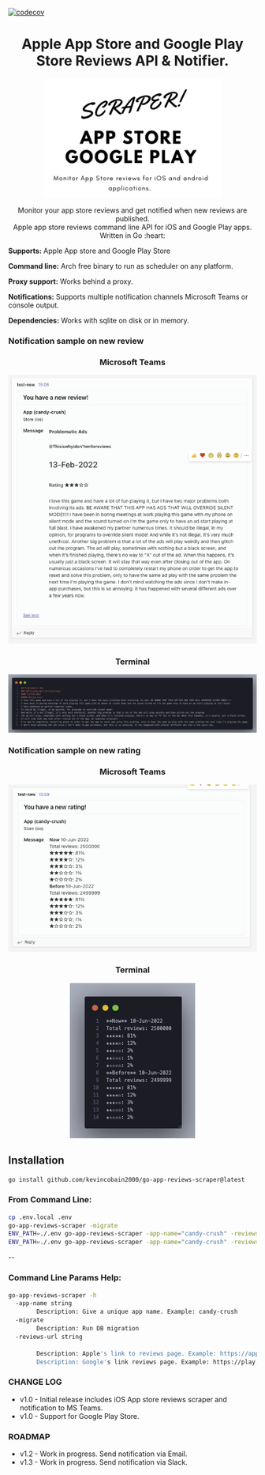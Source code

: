 [![codecov](https://codecov.io/gh/kevincobain2000/go-app-reviews-scraper/branch/master/graph/badge.svg)](https://codecov.io/gh/kevincobain2000/go-app-reviews-scraper)


<h1 align="center">Apple App Store and Google Play Store Reviews API & Notifier.</h1>

<p align="center">
  <a href="https://github.com/kevincobain2000/go-app-reviews-scraper">
    <img alt="go-app-reviews-scraper" src="logo.png" width="360">
  </a>
</p>


<p align="center">
  Monitor your app store reviews and get notified when new reviews are published.
  <br>
  Apple app store reviews command line API for iOS and Google Play apps.
  <br>
  Written in Go :heart:

</p>

**Supports:** Apple App store and Google Play Store

**Command line:** Arch free binary to run as scheduler on any platform.

**Proxy support:** Works behind a proxy.

**Notifications:** Supports multiple notification channels Microsoft Teams or console output.

**Dependencies:** Works with sqlite on disk or in memory.

### Notification sample on new review


<h3 align="center">
    Microsoft Teams
</h3>

<p align="center">
  <img src="screenshot1.png" alt="teams">
</p>

<h3 align="center">
   Terminal
</h3>

<p align="center">
  <img src="screenshot2.png" alt="teams">
</p>

### Notification sample on new rating

<h3 align="center">
    Microsoft Teams
</h3>

<p align="center">
  <img src="screenshot3.png" alt="teams">
</p>

<h3 align="center">
   Terminal
</h3>

<p align="center">
  <img src="screenshot4.png" alt="teams">
</p>



## Installation

```sh
go install github.com/kevincobain2000/go-app-reviews-scraper@latest
```

### From Command Line:

```sh
cp .env.local .env
go-app-reviews-scraper -migrate
ENV_PATH=./.env go-app-reviews-scraper -app-name="candy-crush" -reviews-url="https://apps.apple.com/us/app/candy-crush-saga/id553834731?see-all=reviews"
ENV_PATH=./.env go-app-reviews-scraper -app-name="candy-crush" -reviews-url="https://play.google.com/store/apps/details?id=com.king.candycrushsaga&hl=en&gl=US"
```

--

### Command Line Params Help:

```sh
go-app-reviews-scraper -h
  -app-name string
    	Description: Give a unique app name. Example: candy-crush
  -migrate
    	Description: Run DB migration
  -reviews-url string

    	Description: Apple's link to reviews page. Example: https://apps.apple.com/us/app/candy-crush-saga/id553834731?see-all=reviews
    	Description: Google's link reviews page. Example: https://play.google.com/store/apps/details?id=com.king.candycrushsaga&hl=en&gl=US
```

### CHANGE LOG

- v1.0 - Initial release includes iOS App store reviews scraper and notification to MS Teams.
- v1.0 - Support for Google Play Store.

### ROADMAP

- v1.2 - Work in progress. Send notification via Email.
- v1.3 - Work in progress. Send notification via Slack.
